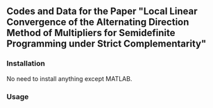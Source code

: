 ## Codes and Data for the Paper "Local Linear Convergence of the Alternating Direction Method of Multipliers for Semidefinite Programming under Strict Complementarity"

### Installation

No need to install anything except MATLAB. 

### Usage 

